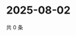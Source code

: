 # 2025-08-02

共 0 条

<!-- BEGIN ZHIHUVIDEO -->
<!-- 最后更新时间 Sat Aug 02 2025 07:12:22 GMT+0800 (China Standard Time) -->

<!-- END ZHIHUVIDEO -->
